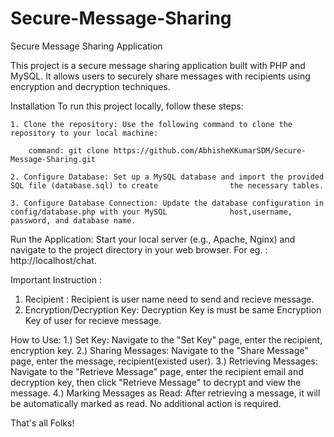# Secure-Message-Sharing
Secure Message Sharing Application

This project is a secure message sharing application built with PHP and MySQL. It allows users to securely share messages with recipients using encryption and decryption techniques.

Installation
	To run this project locally, follow these steps:

	1. Clone the repository: Use the following command to clone the repository to your local machine:

		command: git clone https://github.com/AbhisheKKumarSDM/Secure-Message-Sharing.git

	2. Configure Database: Set up a MySQL database and import the provided SQL file (database.sql) to create				the necessary tables.

	3. Configure Database Connection: Update the database configuration in config/database.php with your MySQL 				host,username, password, and database name.

Run the Application: Start your local server (e.g., Apache, Nginx) and navigate to the project directory in your web browser.
 For eg. :  http://localhost/chat.


Important Instruction :
 1. Recipient : Recipient is user name need to send and recieve message.
 2. Encryption/Decryption Key: Decryption Key is must be same Encryption Key of user for recieve message.

How to Use:
	1.) Set Key: Navigate to the "Set Key" page, enter the recipient, encryption key.
	2.) Sharing Messages: Navigate to the "Share Message" page, enter the message, recipient(existed user).
	3.) Retrieving Messages: Navigate to the "Retrieve Message" page, enter the recipient email and decryption key,
			then click "Retrieve Message" to decrypt and view the message.
	4.) Marking Messages as Read: After retrieving a message, it will be automatically marked as read. No additional action is required.

That's all Folks!
